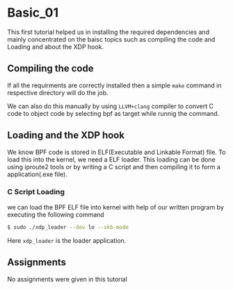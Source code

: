 
# Basic_01
 This first tutorial helped us in installing the required 
 dependencies and mainly concentrated on the baisc topics 
 such as compiling the code and Loading and about the XDP hook.

## Compiling the code
If all the requirments are correctly installed then a simple `make` 
command in respective directory will do the job.

We can also do this manually by using `LLVM+clang` compiler to convert 
C code to object code by selecting bpf as target while runnig the command.

## Loading and the XDP hook
We know BPF code is stored in ELF(Executable and Linkable Format) file. To load 
this into the kernel, we need a ELF loader. This loading can be done using 
iproute2 tools or by writing a C script and then compiling it to form a 
application(.exe file). 

### C Script Loading
we can load the BPF ELF file into kernel with help of our written program
by executing the following command
```bash
$ sudo ./xdp_loader --dev lo --skb-mode
```
Here `xdp_loader` is the loader application.
## Assignments
No assignments were given in this tutorial
